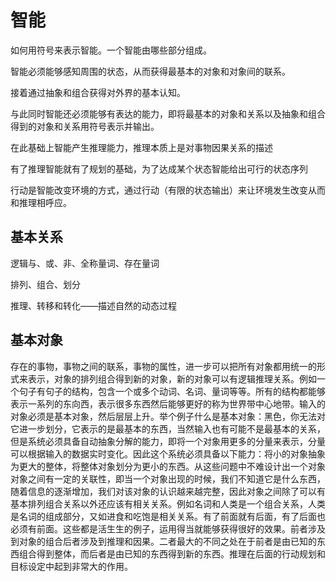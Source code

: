 # 智能

如何用符号来表示智能。一个智能由哪些部分组成。

智能必须能够感知周围的状态，从而获得最基本的对象和对象间的联系。

接着通过抽象和组合获得对外界的基本认知。

与此同时智能还必须能够有表达的能力，即将最基本的对象和关系以及抽象和组合得到的对象和关系用符号表示并输出。

在此基础上智能产生推理能力，推理本质上是对事物因果关系的描述

有了推理智能就有了规划的基础，为了达成某个状态智能给出可行的状态序列

行动是智能改变环境的方式，通过行动（有限的状态输出）来让环境发生改变从而和推理相呼应。

## 基本关系

逻辑与、或、非、全称量词、存在量词

排列、组合、划分

推理、转移和转化——描述自然的动态过程

## 基本对象

存在的事物，事物之间的联系，事物的属性，进一步可以把所有对象都用统一的形式来表示，对象的排列组合得到新的对象，新的对象可以有逻辑推理关系。例如一个句子有句子的结构，包含一个或多个动词、名词、量词等等。所有的结构都能够表示一系列的东向西，表示很多东西然后能够更好的称为世界带中心地带。输入的对象必须是基本对象，然后层层上升。举个例子什么是基本对象：黑色，你无法对它进一步划分，它表示的是最基本的东西，当然输入也有可能不是最基本的关系，但是系统必须具备自动抽象分解的能力，即将一个对象用更多的分量来表示，分量可以根据输入的数据实时变化。因此这个系统必须具备以下能力：将小的对象抽象为更大的整体，将整体对象划分为更小的东西。从这些问题中不难设计出一个对象对象之间有一定的关联性，即当一个对象出现的时候，我们不知道它是什么东西，随着信息的逐渐增加，我们对该对象的认识越来越完整，因此对象之间除了可以有基本排列组合关系以外还应该有相关关系。例如名词和人类是一个组合关系，人类是名词的组成部分，又如进食和吃饱是相关关系。有了前面就有后面，有了后面也必须有前面。这些都是活生生的例子，运用得当就能够获得很好的效果。前者涉及到对象的组合后者涉及到推理和因果。二者最大的不同之处在于前者是由已知的东西组合得到整体，而后者是由已知的东西得到新的东西。推理在后面的行动规划和目标设定中起到非常大的作用。
